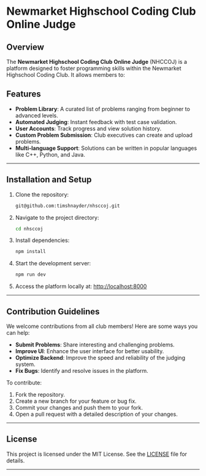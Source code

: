 # Newmarket Highschool Coding Club Online Judge

## Overview
The **Newmarket Highschool Coding Club Online Judge** (NHCCOJ) is a platform designed to foster programming skills within the Newmarket Highschool Coding Club. It allows members to:

## Features

- **Problem Library**: A curated list of problems ranging from beginner to advanced levels.
- **Automated Judging**: Instant feedback with test case validation.
- **User Accounts**: Track progress and view solution history.
- **Custom Problem Submission**: Club executives can create and upload problems.
- **Multi-language Support**: Solutions can be written in popular languages like C++, Python, and Java.

---

## Installation and Setup

1. Clone the repository:
   ```bash
   git@github.com:timshnayder/nhsccoj.git
   ```

2. Navigate to the project directory:
   ```bash
   cd nhsccoj
   ```

3. Install dependencies:
   ```bash
   npm install
   ```

5. Start the development server:
   ```bash
   npm run dev
   ```

6. Access the platform locally at:
   [http://localhost:8000](http://localhost:8000)

---

## Contribution Guidelines

We welcome contributions from all club members! Here are some ways you can help:

- **Submit Problems**: Share interesting and challenging problems.
- **Improve UI**: Enhance the user interface for better usability.
- **Optimize Backend**: Improve the speed and reliability of the judging system.
- **Fix Bugs**: Identify and resolve issues in the platform.

To contribute:

1. Fork the repository.
2. Create a new branch for your feature or bug fix.
3. Commit your changes and push them to your fork.
4. Open a pull request with a detailed description of your changes.

---

## License

This project is licensed under the MIT License. See the [LICENSE](LICENSE) file for details.

---
